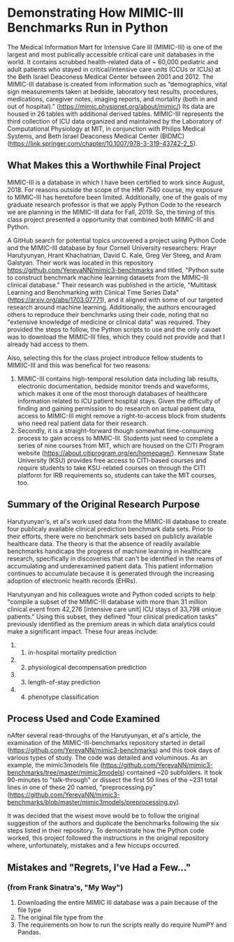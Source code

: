 # Demonstrating How MIMIC-III Benchmarks Run in Python
The Medical Information Mart for Intensive Care III (MIMIC-III) is one of the largest and most publically accessible critical care unit databases in the world. It contains scrubbed health-related data of ~ 60,000 pediatric and adult patients who stayed in critical/intensive care units (CCUs or ICUs) at the Beth Israel Deaconess Medical Center between 2001 and 2012. The MIMIC-III database is created from information such as “demographics, vital sign measurements taken at bedside, laboratory test results, procedures, medications, caregiver notes, imaging reports, and mortality (both in and out of hospital).” (https://mimic.physionet.org/about/mimic/) Its data are housed in 26 tables with additional derived tables.  MIMIC-III represents the third collection of ICU data organized and maintained by the Laboratory of Computational Physiology at MIT, in conjunction with Philips Medical Systems, and Beth Israel Deaconess Medical Center (BIDMC) (https://link.springer.com/chapter/10.1007/978-3-319-43742-2_5).  

## What Makes this a Worthwhile Final Project
MIMIC-III is a database in which I have been certified to work since August, 2018. For reasons outside the scope of the HMI 7540 course, my exposure to MIMIC-III has heretofore been limited. Additionally, one of the goals of my graduate research professor is that we apply Python Code to the research we are planning in the MIMIC-III data for Fall, 2019. So, the timing of this class project presented  a opportunity that combined both MIMIC-III and Python.

A GitHub search for potential topics uncovered a project using Python Code and the MIMIC-III database by four Cornell University researchers: Hrayr Harutyunyan, Hrant Khachatrian, David C. Kale, Greg Ver Steeg, and Aram Galstyan. Their work was located in this repository https://github.com/YerevaNN/mimic3-benchmarks and titled,  "Python suite to construct benchmark machine learning datasets from the MIMIC-III clinical database." Their research was published in the article, "Multitask Learning and Benchmarking with Clinical Time Series Data" (https://arxiv.org/abs/1703.07771), and it aligned with some of our targeted research around machine learning. Additionally, the authors encouraged others to reproduce their benchmarks using their code, noting that no "extensive knowledge of medicine or clinical data" was required. They provided the steps to follow, the Python scripts to use and the only cavaet was to download the MIMIC-III files, which they could not provide and that I already had access to them. 

Also, selecting this for the class project introduce fellow students to MIMIIC-III and this was benefical for two reasons:
 1. MIMIC-III contains high-temporal resolution data including lab results, electronic documentation, bedside monitor trends and waveforms, which makes it one of the most thorough databases of healthcare information related to ICU patient hospital stays. Given the difficulty of finding and gaining permission to do research on actual patient data, access to MIMIC-III might remove a right-to-access block from students who need real patient data for their research.  
 1. Secondly, it is a straight-forward though somewhat time-consuming process to gain access to MIMIC-III. Students just need to complete a series of nine courses from MIT, which are housed on the CITI Program website (https://about.citiprogram.org/en/homepage/). Kennesaw State University (KSU) provides free access to CITI-based courses and require students to take KSU-related courses on through the CITI platform for IRB requirements so, students can take the MIT courses, too.

## Summary of the Original Research Purpose
Harutyunyan's, et al's work used data from the MIMIC-III database to create four publicaly available clinical prediction benchmark data sets. Prior to their efforts, there were no benchmark sets based on publicly available healthcare data. The theory is that the absence of readily available benchmarks handicaps the progress of machine learning in healthcare research, specifically in discoveries that can't be identified in the reams of accumulating and underexamined patient data. This patient information continues to accumulate because it is generated through the increasing adoption of electronic health records (EHRs). 

Harutyunyan and his colleagues wrote and Python coded scripts to help "compile a subset of the MIMIC-III database with more than 31 million clinical event from 42,276 [intensive care unit] ICU stays of 33,798 unique patients." Using this subset, they defined "four clinical predication tasks"  previously identified as the premium areas in which data analytics could make a significant impact. These four areas include:
 1. 1. in-hospital mortality prediction
 1. 2. physiological decompensation prediction
 1. 3. length-of-stay prediction
 1. 4. phenotype classification
 
## Process Used and Code Examined 
nAfter several read-throughs of the Harutyunyan, et al's article, the examination of the MIMIC-III-benchmarks repository started in detail (https://github.com/YerevaNN/mimic3-benchmarks) and this took days of various types of study. The code was detailed and voluminous.  As an example, the mimic3models file (https://github.com/YerevaNN/mimic3-benchmarks/tree/master/mimic3models) contained ~20 subfolders. It took 90-minutes to "talk-through" or dissect the first 50 lines of the ~231 total lines in one of these 20 named, "preprocessing.py" (https://github.com/YerevaNN/mimic3-benchmarks/blob/master/mimic3models/preprocessing.py).  
 
It was decided that the wisest move would be to follow the original suggestion of the authors and duplicate the benchmarks following the six steps listed in their repository. To demonstrate how the Python code worked, this project followed the instructions in the original repository where, unfortunately, mistakes and a few hiccups occurred. 

## Mistakes and "Regrets, I've Had a Few..." 
### (from Frank Sinatra's, "My Way")
1. Downloading the entire MIMIC III database was a pain because of the file type
 1. The original file type from the 
1. The requirements on how to run the scripts really do require NumPY and Pandas.





 



